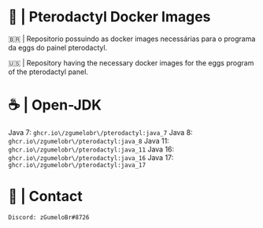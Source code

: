 # 🦖 | Pterodactyl Docker Images

🇧🇷 | Repositorio possuindo as docker images necessárias para o programa da eggs do painel pterodactyl.

🇺🇸 | Repository having the necessary docker images for the eggs program of the pterodactyl panel.

# ☕️ | Open-JDK

Java 7: ```ghcr.io\/zgumelobr\/pterodactyl:java_7```
Java 8: ```ghcr.io\/zgumelobr\/pterodactyl:java_8```
Java 11: ```ghcr.io\/zgumelobr\/pterodactyl:java_11```
Java 16: ```ghcr.io\/zgumelobr\/pterodactyl:java_16```
Java 17: ```ghcr.io\/zgumelobr\/pterodactyl:java_17```

# 📁 | Contact

```Discord: zGumeloBr#8726```

